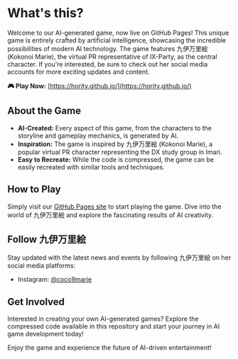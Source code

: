 # What's this?

Welcome to our AI-generated game, now live on GitHub Pages! This unique game is entirely crafted by artificial intelligence, showcasing the incredible possibilities of modern AI technology. The game features 九伊万里絵 (Kokonoi Marie), the virtual PR representative of IX-Party, as the central character. If you're interested, be sure to check out her social media accounts for more exciting updates and content.

**🎮 Play Now:** [https://hority.github.io/](https://hority.github.io/)

## About the Game

- **AI-Created:** Every aspect of this game, from the characters to the storyline and gameplay mechanics, is generated by AI.
- **Inspiration:** The game is inspired by 九伊万里絵 (Kokonoi Marie), a popular virtual PR character representing the DX study group in Imari.
- **Easy to Recreate:** While the code is compressed, the game can be easily recreated with similar tools and techniques.

## How to Play

Simply visit our [GitHub Pages site](https://hority.github.io/) to start playing the game. Dive into the world of 九伊万里絵 and explore the fascinating results of AI creativity.

## Follow 九伊万里絵

Stay updated with the latest news and events by following 九伊万里絵 on her social media platforms:

- Instagram: [@coco9marie](https://www.instagram.com/coco9marie/)

## Get Involved

Interested in creating your own AI-generated games? Explore the compressed code available in this repository and start your journey in AI game development today!

Enjoy the game and experience the future of AI-driven entertainment!
